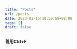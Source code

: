 ```yaml
---
title: "Posts"
url: /posts
date: 2023-01-15T10:50:58+08:00
tags: []
draft: false
---
```


**善用Ctrl+F**
